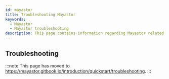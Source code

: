```yaml
---
id: mayastor
title: Troubleshooting Mayastor
keywords:
  - Mayastor
  - Mayastor troubleshooting
description: This page contains information regarding Mayastor related troubleshooting.
---
```


## Troubleshooting

:::note
This page has moved to https://mayastor.gitbook.io/introduction/quickstart/troubleshooting.
:::
